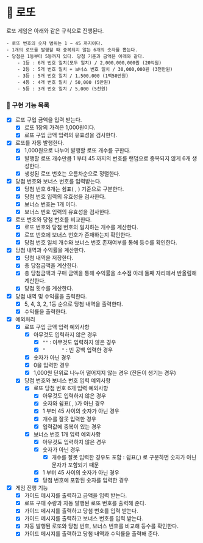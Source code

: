 # :slot_machine: 로또

로또 게임은 아래와 같은 규칙으로 진행된다.

```
- 로또 번호의 숫자 범위는 1 ~ 45 까지이다.
- 1개의 로또를 발행할 때 중복되지 않는 6개의 숫자를 뽑는다.
- 당첨은 1등부터 5등까지 있다. 당첨 기준과 금액은 아래와 같다.
	- 1등 : 6개 번호 일치(모두 일치) / 2,000,000,000원 (20억원)
	- 2등 : 5개 번호 일치 + 보너스 번호 일치 / 30,000,000원 (3천만원)
	- 3등 : 5개 번호 일치 / 1,500,000 (1백50만원)
	- 4등 : 4개 번호 일치 / 50,000 (5만원)
	- 5등 : 3개 번호 일치 / 5,000 (5천원)
```

### 🔨 구현 기능 목록

- [x] 로또 구입 금액을 입력 받는다.
  - [x] 로또 1장의 가격은 1,000원이다.
  - [x] 로또 구입 금액 입력의 유효성을 검사한다.
- [x] 로또를 자동 발행한다.
  - [x] 1,000원으로 나누어 발행할 로또 개수를 구한다.
  - [x] 발행할 로또 개수만큼 1 부터 45 까지의 번호를 랜덤으로 중복되지 않게 6개 생성한다.
  - [x] 생성된 로또 번호는 오름차순으로 정렬한다.
- [x] 당첨 번호와 보너스 번호를 입력받는다.
  - [x] 당첨 번호 6개는 쉼표( , ) 기준으로 구분한다.
  - [x] 당첨 번호 입력의 유효성을 검사한다.
  - [x] 보너스 번호는 1개 이다.
  - [x] 보너스 번호 입력의 유효성을 검사한다.
- [x] 로또 번호와 당첨 번호를 비교한다.
  - [x] 로또 번호와 당첨 번호의 일치하는 개수를 계산한다.
  - [x] 로또 번호에 보너스 번호가 존재하는지 확인한다.
  - [x] 당첨 번호 일치 개수와 보너스 번호 존재여부를 통해 등수를 확인한다.
- [x] 당첨 내역과 수익률을 계산한다.
  - [x] 당첨 내역을 저장한다.
  - [x] 총 당첨금액을 계산한다.
  - [x] 총 당첨금액과 구매 금액을 통해 수익률을 소수점 아래 둘째 자리에서 반올림해 계산한다.
  - [x] 당첨 횟수를 계산한다.
- [x] 당첨 내역 및 수익률을 출력한다.
  - [x] 5, 4, 3, 2, 1등 순으로 당첨 내역을 출력한다.
  - [x] 수익률을 출력한다.
- [x] 예외처리
  - [x] 로또 구입 금액 입력 예외사항
    - [x] 아무것도 입력하지 않은 경우
      - [x] `""` : 아무것도 입력하지 않은 경우
      - [x]  `"      "` : 빈 공백 입력한 경우
    - [x] 숫자가 아닌 경우
    - [x] 0을 입력한 경우
    - [x] 1,000원 단위로 나누어 떨어지지 않는 경우 (잔돈이 생기는 경우)
  - [x] 당첨 번호와 보너스 번호 입력 예외사항
    - [x] 로또 당첨 번호 6개 입력 예외사항
      - [x] 아무것도 입력하지 않은 경우
      - [x] 숫자와 쉼표( , )가 아닌 경우
      - [x] 1 부터 45 사이의 숫자가 아닌 경우
      - [x] 개수를 잘못 입력한 경우
      - [x] 입력값에 중복이 있는 경우
    - [x] 보너스 번호 1개 입력 예외사항
      - [x] 아무것도 입력하지 않은 경우
      - [x] 숫자가 아닌 경우
        - [x] 개수를 잘못 입력한 경우도 포함 : 쉼표(,) 로 구분하면 숫자가 아닌 문자가 포함되기 때문
      - [x] 1 부터 45 사이의 숫자가 아닌 경우
      - [x] 당첨 번호에 포함된 숫자를 입력한 경우

- [x] 게임 진행 기능
  - [x] 가이드 메시지를 출력하고 금액을 입력 받는다.
  - [x] 로또 구매 수량과 자동 발행된 로또 번호를 출력해 준다.
  - [x] 가이드 메시지를 출력하고 당첨 번호를 입력 받는다.
  - [x] 가이드 메시지를 출력하고 보너스 번호를 입력 받는다.
  - [x] 자동 발행된 로또와 당첨 번호, 보너스 번호를 비교해 등수를 확인한다.
  - [x] 가이드 메시지를 출력하고 당첨 내역과 수익률을 출력해 준다.
